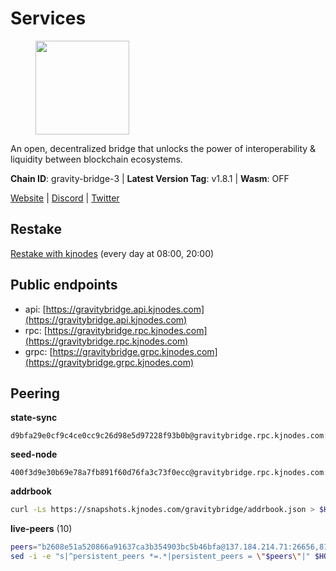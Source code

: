 # Services

<figure><img src="https://raw.githubusercontent.com/kj89/testnet_manuals/main/pingpub/logos/gravitybridge.png" width="150" alt=""><figcaption></figcaption></figure>

An open, decentralized bridge that unlocks the power of  interoperability & liquidity between blockchain ecosystems.

**Chain ID**: gravity-bridge-3 | **Latest Version Tag**: v1.8.1 | **Wasm**: OFF

[Website](https://www.gravitybridge.net) | [Discord](https://discord.gg/ARV8dTSjAk) | [Twitter](https://twitter.com/gravity_bridge)

## Restake

[Restake with kjnodes](https://restake.app/gravitybridge/gravityvaloper1nw3uavthnjwsgrrjzav2wdg9m0pw7k4fc7hvlz) (every day at 08:00, 20:00)
## Public endpoints

* api: [https://gravitybridge.api.kjnodes.com](https://gravitybridge.api.kjnodes.com)
* rpc: [https://gravitybridge.rpc.kjnodes.com](https://gravitybridge.rpc.kjnodes.com)
* grpc: [https://gravitybridge.grpc.kjnodes.com](https://gravitybridge.grpc.kjnodes.com)

## Peering

**state-sync**

```text
d9bfa29e0cf9c4ce0cc9c26d98e5d97228f93b0b@gravitybridge.rpc.kjnodes.com:26656
```

**seed-node**

```text
400f3d9e30b69e78a7fb891f60d76fa3c73f0ecc@gravitybridge.rpc.kjnodes.com:26659
```

**addrbook**
```bash
curl -Ls https://snapshots.kjnodes.com/gravitybridge/addrbook.json > $HOME/.gravity/config/addrbook.json
```

**live-peers** (10)
```bash
peers="b2608e51a520866a91637ca3b354903bc5b46bfa@137.184.214.71:26656,811817c6ddc112ed37f7cd71c6bbae186f1e8239@135.125.188.17:34095,0a8487549154b7dd96fd0af1843ecfa62246f816@18.144.134.123:26656,d9bfa29e0cf9c4ce0cc9c26d98e5d97228f93b0b@65.109.88.38:26656,32ec6bad2b67212d2cde5e01554cd2d22940ce03@142.132.154.176:26656,9a8c4af7574a5d1fcd5e89f755348c7b6df3b4be@142.132.158.93:14256,58dcaae5a8186fcbce6b6a4e9bdcd9f2b4c9cc80@38.242.252.64:26656,9f13103f7eb8e82c6ba18eb53ba18ed88dac6950@65.109.69.59:14256,572d417e11368f588d110efdeb7102a6a3c0752d@161.35.224.108:26656,e940c7788dfbf02030d0838fb3dc9cdb21cf5832@66.94.112.81:26656"
sed -i -e "s|^persistent_peers *=.*|persistent_peers = \"$peers\"|" $HOME/.gravity/config/config.toml
```
